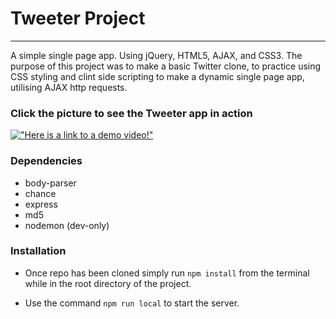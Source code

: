 # Tweeter Project

---

A simple single page app. Using jQuery, HTML5, AJAX, and CSS3. The purpose of this project was to make a basic Twitter clone, to practice using CSS styling and clint side scripting to make a dynamic single page app, utilising AJAX http requests.

### Click the picture to see the Tweeter app in action

[!["Here is a link to a demo video!"](https://github.com/Zenophage/tweeter-project/blob/master/docs/YouTube-demo-screenshot.png?raw=true)](https://www.youtube.com/watch?v=3vk93cBXK3w "Here is a link to a demo video!")

### Dependencies

 * body-parser
 * chance
 * express
 * md5
 * nodemon (dev-only)

 ### Installation

 - Once repo has been cloned simply run `npm install` from the terminal while in the root directory of the project.

 - Use the command `npm run local` to start the server.